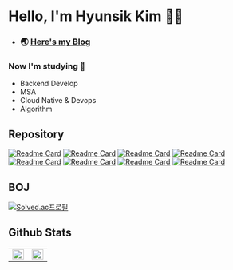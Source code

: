 # Hello, I'm Hyunsik Kim 🧑‍💻
- ### 🌏 [Here's my Blog](https://devconf.tistory.com/) 

### Now I'm studying 📖
- Backend Develop
- MSA
- Cloud Native & Devops
- Algorithm

## Repository
[![Readme Card](https://github-readme-stats.vercel.app/api/pin/?username=Wow-Town&repo=wowTown-backend)](https://github.com/Wow-Town/wowTown-backend)
[![Readme Card](https://github-readme-stats.vercel.app/api/pin/?username=classvar&repo=classvar-user-backend)](https://github.com/classvar/classvar-user-backend)
[![Readme Card](https://github-readme-stats.vercel.app/api/pin/?username=Devconf&repo=Algorithm)](https://github.com/Devconf/Algorithm)
[![Readme Card](https://github-readme-stats.vercel.app/api/pin/?username=Devconf&repo=sales-data-collection-backend)](https://github.com/Devconf/sales-data-collection-backend)
[![Readme Card](https://github-readme-stats.vercel.app/api/pin/?username=Devconf&repo=sales-data-collection-frontend)](https://github.com/Devconf/sales-data-collection-frontend)
[![Readme Card](https://github-readme-stats.vercel.app/api/pin/?username=Devconf&repo=Spring-Boot-study)](https://github.com/Devconf/Spring-Boot-study)
[![Readme Card](https://github-readme-stats.vercel.app/api/pin/?username=Devconf&repo=meal-operations-command-MOC)](https://github.com/Devconf/meal-operations-command-MOC)
[![Readme Card](https://github-readme-stats.vercel.app/api/pin/?username=Devconf&repo=university_wiki_crawling)](https://github.com/Devconf/university_wiki_crawling)


## BOJ
[![Solved.ac프로필](http://mazassumnida.wtf/api/v2/generate_badge?boj=wmf2fkrh)](https://solved.ac/wmf2fkrh)

## Github Stats  
<table><tr><td valign="top" width="50%">

<img src="https://github-readme-stats.vercel.app/api?username=Devconf&show_icons=true&theme=vue&count_private=true&hide_border=true" align="left" style="width: 100%" />

</td><td valign="top" width="50%">

<img src="https://github-readme-stats.vercel.app/api/top-langs/?username=Devconf&layout=compact&hide=html,scss,css&hide_border=true" align="left" style="width: 100%" />

</td></tr></table> 


<!--
**Devconf/Devconf** is a ✨ _special_ ✨ repository because its `README.md` (this file) appears on your GitHub profile.

Here are some ideas to get you started:

- 🔭 I’m currently working on ...
- 🌱 I’m currently learning ...
- 👯 I’m looking to collaborate on ...
- 🤔 I’m looking for help with ...
- 💬 Ask me about ...
- 📫 How to reach me: ...
- 😄 Pronouns: ...
- ⚡ Fun fact: ...
-->
